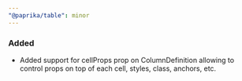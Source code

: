 ```yaml
---
"@paprika/table": minor
---
```


### Added

- Added support for cellProps prop on ColumnDefinition allowing to control props on top of each cell, styles, class, anchors, etc.
